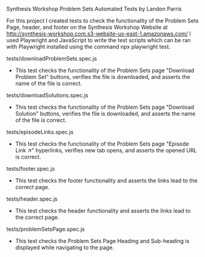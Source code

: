 Synthesis Workshop Problem Sets Automated Tests
by Landon Parris

For this project I created tests to check the functionality of the Problem Sets Page, header, and footer on the Synthesis Workshop Website at http://synthesis-workshop.com.s3-website-us-east-1.amazonaws.com/
I used Playwright and JavaScript to write the test scripts which can be ran with Playwright installed using the command npx playwright test.

tests/downloadProblemSets.spec.js
- This test checks the functionality of the Problem Sets page "Download Problem Set" buttons, 
verifies the file is downloaded, and asserts the name of the file is correct.

tests/downloadSolutions.spec.js
- This test checks the functionality of the Problem Sets page "Download Solution" buttons, 
verifies the file is downloaded, and asserts the name of the file is correct.

tests/episodeLinks.spec.js
- This test checks the functionality of the Problem Sets page "Episode Link ↗" hyperlinks, 
verifies new tab opens, and asserts the opened URL is correct.

tests/footer.spec.js
- This test checks the footer functionality and asserts the links lead to the correct page.

tests/header.spec.js
- This test checks the header functionality and asserts the links lead to the correct page.

tests/problemSetsPage.spec.js
- This test checks the Problem Sets Page Heading and Sub-heading is displayed while navigating to the page.
